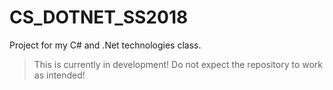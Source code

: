 # CS_DOTNET_SS2018
Project for my C# and .Net technologies class.

> This is currently in development! Do not expect the repository to work as intended!

